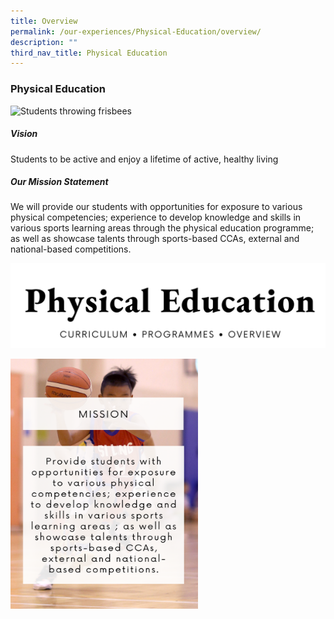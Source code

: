 ```yaml
---
title: Overview
permalink: /our-experiences/Physical-Education/overview/
description: ""
third_nav_title: Physical Education
---
```

### Physical Education

![Students throwing frisbees](/images/Our%20Experiences/Physical%20Education/pe1.png) 
##### Vision

Students to be active and enjoy a lifetime of active, healthy living

##### Our Mission Statement

We will provide our students with opportunities for exposure to various physical competencies; experience to develop knowledge and skills in various sports learning areas through the physical education programme; as well as showcase talents through sports-based CCAs, external and national-based competitions.

![](/images/About%20Us/physical%20education.png)

<img src="/images/About%20Us/mission.png" style="width:300px;height:400px;margin-right:15px;" align="left">


